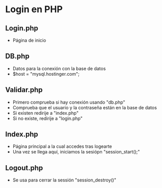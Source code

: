 # Login en PHP
## Login.php
- Página de inicio
## DB.php
- Datos para la conexión con la base de datos
- $host = "mysql.hostinger.com";
## Validar.php
- Primero comprueba si hay conexión usando "db.php"
- Comprueba que el usuario y la contraseña están en la base de datos
- Si existen redirije a "index.php"
- Si no existe, redirije a "login.php"
## Index.php
- Página principal a la cual accedes tras logearte
- Una vez se llega aquí, iniciamos la sesiópn "session_start();"
## Logout.php
- Se usa para cerrar la sessión "session_destroy()"
